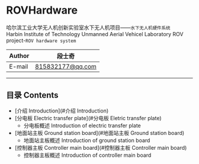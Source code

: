 # ROVHardware 
哈尔滨工业大学无人机创新实验室水下无人机项目——`水下无人机硬件系统`    
Harbin Institute of Technology Unmanned Aerial Vehicel Laboratory ROV project-`ROV hardware system`

|Author|段士奇|
|---|---
|E-mail|815832177@qq.com

****
## 目录 Contents
* [介绍 Introduction](#介绍 Introduction)
* [分电板 Electric transfer plate](#分电板 Eletric transfer plate)
    * 分电板概述 Introduction of electric transfer plate
* [地面站主板 Ground station board](#地面站主板 Ground station board)
    * 地面站主板概述 Introduction of ground station board
* [控制器主板 Controller main board](#控制器主板 Controller main board)
    * 控制器主板概述 Introduction of controller main board

